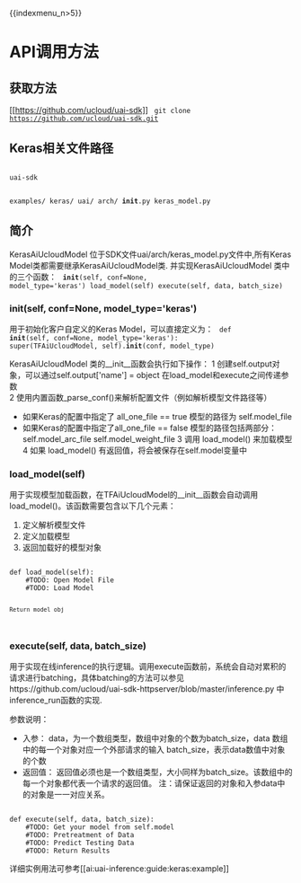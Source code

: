 {{indexmenu_n>5}}

# API调用方法
## 获取方法
[[https://github.com/ucloud/uai-sdk]]
<code>
git clone https://github.com/ucloud/uai-sdk.git
</code>

## Keras相关文件路径
<code>
uai-sdk

  examples/
    keras/
  uai/
    arch/
      __init__.py
      keras_model.py
</code>

## 简介
KerasAiUcloudModel 位于SDK文件uai/arch/keras\_model.py文件中,所有Keras Model类都需要继承KerasAiUcloudModel类. 并实现KerasAiUcloudModel 类中的三个函数：
<code>
__init__(self, conf=None, model_type='keras')
load_model(self) 
execute(self, data, batch_size)
</code>

### __init__(self, conf=None, model_type='keras') 
用于初始化客户自定义的Keras Model，可以直接定义为：
<code>
def __init__(self, conf=None, model_type='keras'):
    super(TFAiUcloudModel, self).__init__(conf, model_type)
</code>

KerasAiUcloudModel 类的\_\_init\_\_函数会执行如下操作：
1 创建self.output对象，可以通过self.output['name'] = object 在load\_model和execute之间传递参数  
2 使用内置函数\_parse\_conf()来解析配置文件（例如解析模型文件路径等）

  * 如果Keras的配置中指定了 all\_one\_file == true 
模型的路径为 self.model\_file
  * 如果Keras的配置中指定了all\_one\_file == false 
模型的路径包括两部分：
self.model\_arc\_file
self.model\_weight\_file
3 调用 load\_model() 来加载模型 
4 如果 load\_model() 有返回值，将会被保存在self.model变量中

### load_model(self) 
用于实现模型加载函数，在TFAiUcloudModel的\_\_init\_\_函数会自动调用load\_model()。该函数需要包含以下几个元素：

1. 定义解析模型文件
2. 定义加载模型
3. 返回加载好的模型对象

<code>
def load_model(self):
    #TODO: Open Model File
    #TODO: Load Model

    Return model_obj
</code>

### execute(self, data, batch_size) 
用于实现在线inference的执行逻辑。调用execute函数前，系统会自动对累积的请求进行batching，具体batching的方法可以参见https://github.com/ucloud/uai-sdk-httpserver/blob/master/inference.py 中inference\_run函数的实现.

参数说明：
  * 入参：
data，为一个数组类型，数组中对象的个数为batch\_size，data 数组中的每一个对象对应一个外部请求的输入 
batch\_size，表示data数值中对象的个数 
  * 返回值：
返回值必须也是一个数组类型，大小同样为batch\_size。该数组中的每一个对象都代表一个请求的返回值。
注：请保证返回的对象和入参data中的对象是一一对应关系。

<code>
def execute(self, data, batch_size):
    #TODO: Get your model from self.model
    #TODO: Pretreatment of Data
    #TODO: Predict Testing Data
    #TODO: Return Results
</code>

详细实例用法可参考[[ai:uai-inference:guide:keras:example]]


